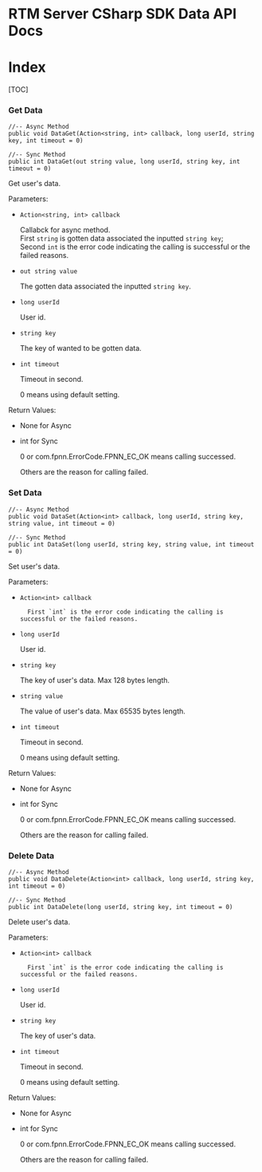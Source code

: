 # RTM Server CSharp SDK Data API Docs

# Index

[TOC]

### Get Data

	//-- Async Method
	public void DataGet(Action<string, int> callback, long userId, string key, int timeout = 0)
	
	//-- Sync Method
	public int DataGet(out string value, long userId, string key, int timeout = 0)

Get user's data.

Parameters:

+ `Action<string, int> callback`

	Callabck for async method.  
	First `string` is gotten data associated the inputted `string key`;  
	Second `int` is the error code indicating the calling is successful or the failed reasons.

+ `out string value`

	The gotten data associated the inputted `string key`.

+ `long userId`

  User id.

+ `string key`

	The key of wanted to be gotten data.

+ `int timeout`

	Timeout in second.

	0 means using default setting.


Return Values:

+ None for Async

+ int for Sync

	0 or com.fpnn.ErrorCode.FPNN_EC_OK means calling successed.

	Others are the reason for calling failed.
	
	

### Set Data

	//-- Async Method
	public void DataSet(Action<int> callback, long userId, string key, string value, int timeout = 0)
	
	//-- Sync Method
	public int DataSet(long userId, string key, string value, int timeout = 0)

Set user's data.

Parameters:

+ `Action<int> callback`

		First `int` is the error code indicating the calling is successful or the failed reasons.

+ `long userId`

   User id.

+ `string key`

	The key of user's data. Max 128 bytes length.

+ `string value`

	The value of user's data. Max 65535 bytes length.

+ `int timeout`

	Timeout in second.

	0 means using default setting.


Return Values:

+ None for Async

+ int for Sync

	0 or com.fpnn.ErrorCode.FPNN_EC_OK means calling successed.

	Others are the reason for calling failed.
	
	

### Delete Data

	//-- Async Method
	public void DataDelete(Action<int> callback, long userId, string key, int timeout = 0)
	
	//-- Sync Method
	public int DataDelete(long userId, string key, int timeout = 0)

Delete user's data.

Parameters:

+ `Action<int> callback`

		First `int` is the error code indicating the calling is successful or the failed reasons.

+ `long userId`

   User id.

+ `string key`

	The key of user's data.

+ `int timeout`

	Timeout in second.

	0 means using default setting.


Return Values:

+ None for Async

+ int for Sync

	0 or com.fpnn.ErrorCode.FPNN_EC_OK means calling successed.

	Others are the reason for calling failed.